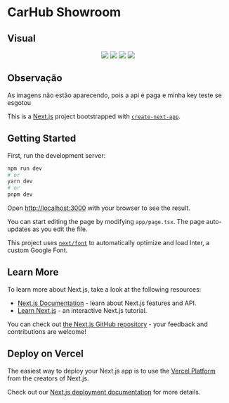 # CarHub Showroom
## Visual
<div align="center">
  <img src="https://github.com/T4vexx/CarHub-Showroom/assets/68335367/2593f6f8-acad-4f8d-ad25-f7ce40fac38f" />
  <img src="https://github.com/T4vexx/CarHub-Showroom/assets/68335367/246d7700-32d6-4593-8857-898443402de6" />
  <img src="https://github.com/T4vexx/CarHub-Showroom/assets/68335367/5e3ba289-b40d-4ce8-b424-92689214c246" />
  <img src="https://github.com/T4vexx/CarHub-Showroom/assets/68335367/aa9c944c-7c62-4fc5-b5ef-cbbbbb45e8f4" />
</div>

## Observação
As imagens não estão aparecendo, pois a api é paga e minha key teste se esgotou


This is a [Next.js](https://nextjs.org/) project bootstrapped with [`create-next-app`](https://github.com/vercel/next.js/tree/canary/packages/create-next-app).

## Getting Started

First, run the development server:

```bash
npm run dev
# or
yarn dev
# or
pnpm dev
```

Open [http://localhost:3000](http://localhost:3000) with your browser to see the result.

You can start editing the page by modifying `app/page.tsx`. The page auto-updates as you edit the file.

This project uses [`next/font`](https://nextjs.org/docs/basic-features/font-optimization) to automatically optimize and load Inter, a custom Google Font.

## Learn More

To learn more about Next.js, take a look at the following resources:

- [Next.js Documentation](https://nextjs.org/docs) - learn about Next.js features and API.
- [Learn Next.js](https://nextjs.org/learn) - an interactive Next.js tutorial.

You can check out [the Next.js GitHub repository](https://github.com/vercel/next.js/) - your feedback and contributions are welcome!

## Deploy on Vercel

The easiest way to deploy your Next.js app is to use the [Vercel Platform](https://vercel.com/new?utm_medium=default-template&filter=next.js&utm_source=create-next-app&utm_campaign=create-next-app-readme) from the creators of Next.js.

Check out our [Next.js deployment documentation](https://nextjs.org/docs/deployment) for more details.
